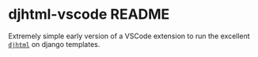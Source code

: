 # djhtml-vscode README

Extremely simple early version of a VSCode extension to run the excellent [`djhtml`](https://github.com/rtts/djhtml) on django templates.
